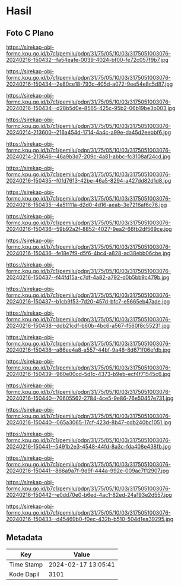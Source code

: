 # Hasil

## Foto C Plano

https://sirekap-obj-formc.kpu.go.id/b7c1/pemilu/pdpr/31/75/05/10/03/3175051003076-20240216-150432--fa54eafe-0039-4024-bf00-fe72c057f9b7.jpg

https://sirekap-obj-formc.kpu.go.id/b7c1/pemilu/pdpr/31/75/05/10/03/3175051003076-20240216-150434--2e80ce18-793c-405d-a072-9ee54e8c5d87.jpg

https://sirekap-obj-formc.kpu.go.id/b7c1/pemilu/pdpr/31/75/05/10/03/3175051003076-20240216-150434--d28b5d0e-8565-425c-95b2-06b19be3b003.jpg

https://sirekap-obj-formc.kpu.go.id/b7c1/pemilu/pdpr/31/75/05/10/03/3175051003076-20240214-213600--216a454d-1714-4a4c-a99e-da45d2eebbf6.jpg

https://sirekap-obj-formc.kpu.go.id/b7c1/pemilu/pdpr/31/75/05/10/03/3175051003076-20240214-213646--46a9b3d7-209c-4a81-abbc-fc3108af24cd.jpg

https://sirekap-obj-formc.kpu.go.id/b7c1/pemilu/pdpr/31/75/05/10/03/3175051003076-20240216-150435--f0fd7613-42be-46a5-8294-a427dd82d1d8.jpg

https://sirekap-obj-formc.kpu.go.id/b7c1/pemilu/pdpr/31/75/05/10/03/3175051003076-20240216-150435--4a51111a-d2d0-4d16-aeab-3e7216af6c76.jpg

https://sirekap-obj-formc.kpu.go.id/b7c1/pemilu/pdpr/31/75/05/10/03/3175051003076-20240216-150436--59b92a2f-8852-4027-9ea2-66fb2df569ce.jpg

https://sirekap-obj-formc.kpu.go.id/b7c1/pemilu/pdpr/31/75/05/10/03/3175051003076-20240216-150436--fe18e7f9-d5f6-4bc4-a828-ad38ebb06cbe.jpg

https://sirekap-obj-formc.kpu.go.id/b7c1/pemilu/pdpr/31/75/05/10/03/3175051003076-20240216-150437--f44fd15a-c7df-4a82-a792-d0b5bb9c479b.jpg

https://sirekap-obj-formc.kpu.go.id/b7c1/pemilu/pdpr/31/75/05/10/03/3175051003076-20240216-150437--b1cb9f53-7d20-457d-bfc7-e5665eb47ade.jpg

https://sirekap-obj-formc.kpu.go.id/b7c1/pemilu/pdpr/31/75/05/10/03/3175051003076-20240216-150438--ddb21cdf-b60b-4bc6-a567-f560f8c55231.jpg

https://sirekap-obj-formc.kpu.go.id/b7c1/pemilu/pdpr/31/75/05/10/03/3175051003076-20240216-150438--a86ee4a8-a557-44bf-9a48-8d671f06efdb.jpg

https://sirekap-obj-formc.kpu.go.id/b7c1/pemilu/pdpr/31/75/05/10/03/3175051003076-20240216-150439--960e00cd-5d1c-4373-b9eb-ecf4f71545c6.jpg

https://sirekap-obj-formc.kpu.go.id/b7c1/pemilu/pdpr/31/75/05/10/03/3175051003076-20240216-150440--70605562-2784-4ce5-9e86-76e50457e731.jpg

https://sirekap-obj-formc.kpu.go.id/b7c1/pemilu/pdpr/31/75/05/10/03/3175051003076-20240216-150440--065a3065-17cf-423d-8b47-cdb240bc1051.jpg

https://sirekap-obj-formc.kpu.go.id/b7c1/pemilu/pdpr/31/75/05/10/03/3175051003076-20240216-150441--5491b2e3-4548-44fd-8a3c-fda408e438fb.jpg

https://sirekap-obj-formc.kpu.go.id/b7c1/pemilu/pdpr/31/75/05/10/03/3175051003076-20240216-150441--866a9a7f-9d9f-444a-992e-009ac7f12907.jpg

https://sirekap-obj-formc.kpu.go.id/b7c1/pemilu/pdpr/31/75/05/10/03/3175051003076-20240216-150442--e0dd70e0-b6ed-4ac1-82ed-24a193e2d557.jpg

https://sirekap-obj-formc.kpu.go.id/b7c1/pemilu/pdpr/31/75/05/10/03/3175051003076-20240216-150433--d45469b0-f0ec-432b-b510-504d1ea39295.jpg


## Metadata

| Key        | Value               |
| ---------- | ------------------- |
| Time Stamp | 2024-02-17 13:05:41 |
| Kode Dapil | 3101                |



